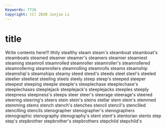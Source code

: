 ```yaml
---
Keywords: 7716
Copyright: (C) 2020 Junjie Li
---
```


# title

Write contents here!!!
lthily 
stealthy 
steam 
steam's 
steamboat 
steamboat's 
steamboats 
steamed
steamer 
steamer's 
steamers 
steamier 
steamiest 
steaming 
steamroll 
steamrolled 
steamroller 
steamroller's
steamrollered 
steamrollering 
steamrollers 
steamrolling 
steamrolls 
steams 
steamship 
steamship's 
steamships 
steamy
steed 
steed's 
steeds 
steel 
steel's 
steeled 
steelier 
steeliest 
steeling 
steels
steely 
steep 
steep's 
steeped 
steeper 
steepest 
steeping 
steeple 
steeple's 
steeplechase
steeplechase's 
steeplechases 
steeplejack 
steeplejack's 
steeplejacks 
steeples 
steeply 
steepness 
steepness's 
steeps
steer 
steer's 
steerage 
steerage's 
steered 
steering 
steering's 
steers 
stein 
stein's
steins 
stellar 
stem 
stem's 
stemmed 
stemming 
stems 
stench 
stench's 
stenches
stencil 
stencil's 
stencilled 
stencilling 
stencils 
stenographer 
stenographer's 
stenographers 
stenographic 
stenography
stenography's 
stent 
stent's 
stentorian 
stents 
step 
step's 
stepbrother 
stepbrother's 
stepbrothers
stepchild 
stepchild's 

